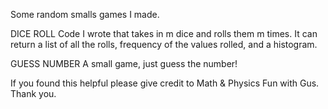 Some random smalls games I made.

DICE ROLL
Code I wrote that takes in m dice and rolls them m times.
It can return a list of all the rolls, frequency of the values rolled, and a histogram.

GUESS NUMBER
A small game, just guess the number!

If you found this helpful please give credit to Math & Physics Fun with Gus.
Thank you.
